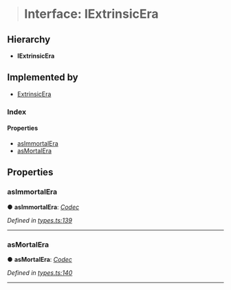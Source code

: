> # Interface: IExtrinsicEra

## Hierarchy

* **IExtrinsicEra**

## Implemented by

* [ExtrinsicEra](../classes/_type_extrinsicera_.extrinsicera.md)

### Index

#### Properties

* [asImmortalEra](_types_.iextrinsicera.md#asimmortalera)
* [asMortalEra](_types_.iextrinsicera.md#asmortalera)

## Properties

###  asImmortalEra

● **asImmortalEra**: *[Codec](_types_.codec.md)*

*Defined in [types.ts:139](url)*

___

###  asMortalEra

● **asMortalEra**: *[Codec](_types_.codec.md)*

*Defined in [types.ts:140](url)*

___